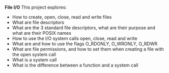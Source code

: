 **File I/O**
This project explores:
* How to create, open, close, read and write files
* What are file descriptors
* What are the 3 standard file descriptors, what are their purpose and what are their POSIX names
* How to use the I/O system calls open, close, read and write
* What are and how to use the flags O\_RDONLY, O\_WRONLY, O\_RDWR
* What are file permissions, and how to set them when creating a file with the open system call
* What is a system call
* What is the difference between a function and a system call
